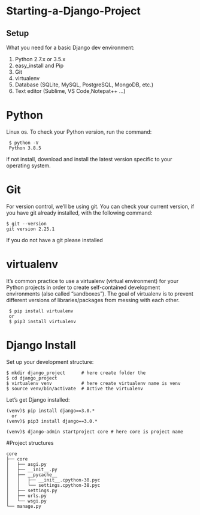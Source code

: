 # Starting-a-Django-Project

## Setup
What you need for a basic Django dev environment:

  1. Python 2.7.x or 3.5.x
  2. easy_install and Pip
  3. Git
  4. virtualenv
  5. Database (SQLite, MySQL, PostgreSQL, MongoDB, etc.)
  6. Text editor (Sublime, VS Code,Notepat++ ...)

# Python 
Linux os. To check your Python version, run the command:

```
 $ python -V
 Python 3.8.5

```
if not install, download and install the latest version specific to your operating system.

# Git

For version control, we’ll be using git. You can check your current version, 
if you have git already installed, with the following command:

```
$ git --version
git version 2.25.1
```
If you do not have a git please installed


# virtualenv

It’s common practice to use a virtualenv (virtual environment) for your Python projects in order to create self-contained development environments (also called “sandboxes”). The goal of virtualenv is to prevent different versions of libraries/packages from messing with each other.

```
 $ pip install virtualenv
 or
 $ pip3 install virtualenv

```
# Django Install
Set up your development structure:



```
$ mkdir django_project      # here create folder the 
$ cd django_project
$ virtualenv venv           # here create virtualenv name is venv
$ source venv/bin/activate  # Active the virtualenv

```
Let’s get Django installed:

```
(venv)$ pip install django==3.0.* 
  or
(venv)$ pip3 install django==3.0.*

(venv)$ django-admin startproject core # here core is project name
```

#Project structures

```
core
├── core
│   ├── asgi.py
│   ├── __init__.py
│   ├── __pycache__
│   │   ├── __init__.cpython-38.pyc
│   │   └── settings.cpython-38.pyc
│   ├── settings.py
│   ├── urls.py
│   └── wsgi.py
└── manage.py


```
